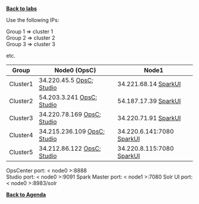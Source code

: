 **[Back to labs](./..)**


Use the following IPs:  

Group 1 => cluster 1  
Group 2 => cluster 2  
Group 3 => cluster 3

etc.


|  Group    |  Node0 (OpsC)  |  Node1         |
|-----------|----------------|----------------|
| Cluster1  | 34.220.45.5  [OpsC](http://34.220.45.5:8888); [Studio](http://34.220.45.5:9091) | 34.221.68.14 [SparkUI](http://34.221.68.14:7080)|
| Cluster2  | 54.203.3.241 [OpsC](http://54.203.3.241:8888); [Studio](http://54.203.3.241:9091) | 54.187.17.39  [SparkUI](http://54.187.17.39:7080)|
| Cluster3  | 34.220.78.169 [OpsC](http://34.220.78.169:8888); [Studio](http://34.220.78.169:9091) | 34.220.71.91  [SparkUI](http://34.220.71.91:7080)|
| Cluster4  | 34.215.236.109 [OpsC](http://34.215.236.109:8888); [Studio](http://34.215.236.109:9091) | 34.220.6.141:7080  [SparkUI](http://34.220.6.141:7080:7080)|
| Cluster5  | 34.212.86.122 [OpsC](http://34.212.86.122:8888); [Studio](http://34.212.86.122:9091) | 34.220.8.115:7080  [SparkUI](http://34.220.8.115:7080:7080)|


OpsCenter port: < node0 >:8888    
Studio port: < node0 >:9091
Spark Master port: < node1 >:7080
Solr UI port: < node0 >:8983/solr   



**[Back to Agenda](./..)**
